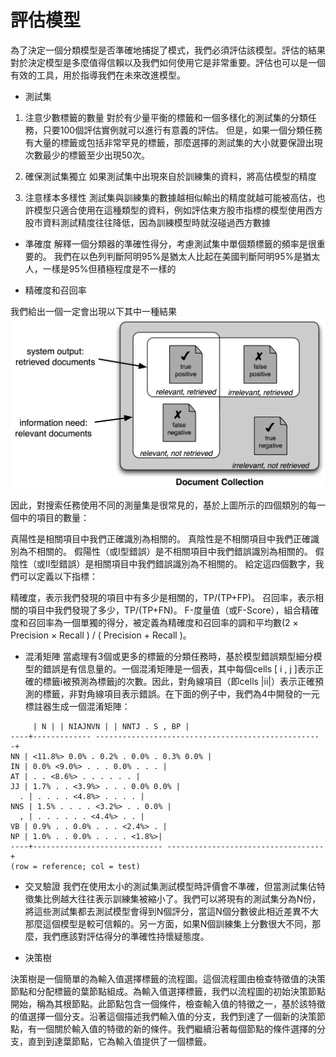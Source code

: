 評估模型
==
為了決定一個分類模型是否準確地捕捉了模式，我們必須評估該模型。評估的結果對於決定模型是多麼值得信賴以及我們如何使用它是非常重要。評估也可以是一個有效的工具，用於指導我們在未來改進模型。

- 測試集
1. 注意少數標籤的數量
對於有少量平衡的標籤和一個多樣化的測試集的分類任務，只要100個評估實例就可以進行有意義的評估。
但是，如果一個分類任務有大量的標籤或包括非常罕見的標籤，那麼選擇的測試集的大小就要保證出現次數最少的標籤至少出現50次。

2. 確保測試集獨立
如果測試集中出現來自於訓練集的資料，將高估模型的精度

3. 注意樣本多樣性
測試集與訓練集的數據越相似輸出的精度就越可能被高估，也許模型只適合使用在這種類型的資料，例如評估東方股市指標的模型使用西方股市資料測試精度往往降低，因為訓練模型時就沒碰過西方數據

- 準確度
解釋一個分類器的準確性得分，考慮測試集中單個類標籤的頻率是很重要的。
我們在以色列判斷阿明95%是猶太人比起在美國判斷阿明95%是猶太人，一樣是95%但積極程度是不一樣的

- 精確度和召回率

我們給出一個一定會出現以下其中一種結果
![](https://github.com/catxxx591/30/blob/master/img/ABF.jpg?raw=true)

因此，對搜索任務使用不同的測量集是很常見的，基於上圖所示的四個類別的每一個中的項目的數量：

真陽性是相關項目中我們正確識別為相關的。
真陰性是不相關項目中我們正確識別為不相關的。
假陽性（或I型錯誤）是不相關項目中我們錯誤識別為相關的。
假陰性（或II型錯誤）是相關項目中我們錯誤識別為不相關的。
給定這四個數字，我們可以定義以下指標：

精確度，表示我們發現的項目中有多少是相關的，TP/(TP+FP)。
召回率，表示相關的項目中我們發現了多少，TP/(TP+FN)。
F-度量值（或F-Score），組合精確度和召回率為一個單獨的得分，被定義為精確度和召回率的調和平均數(2 × Precision × Recall ) / ( Precision + Recall )。

- 混淆矩陣
當處理有3個或更多的標籤的分類任務時，基於模型錯誤類型細分模型的錯誤是有信息量的。一個混淆矩陣是一個表，其中每個cells [ i , j ]表示正確的標籤i被預測為標籤j的次數。因此，對角線項目（即cells |ii|）表示正確預測的標籤，非對角線項目表示錯誤。在下面的例子中，我們為4中開發的一元標註器生成一個混淆矩陣：

```
     | N | | NIAJNVN | | NNTJ . S , BP | 
----+------------- -------------------------------------------------- -+ 
NN | <11.8%> 0.0% . 0.2% . 0.0% . 0.3% 0.0% | 
IN | 0.0% <9.0%> . . . 0.0% . . . | 
AT | . . <8.6%> . . . . . . | 
JJ | 1.7% . . <3.9%> . . . 0.0% 0.0% | 
  . | . . . . <4.8%> . . . . |
NNS | 1.5% . . . . <3.2%> . . 0.0% | 
  , | . . . . . . <4.4%> . . | 
VB | 0.9% . . 0.0% . . . <2.4%> . | 
NP | 1.0% . . 0.0% . . . . <1.8%>| 
----+----------------------------- -----------------------------------+ 
(row = reference; col = test)
```

- 交叉驗證
我們在使用太小的測試集測試模型時評價會不準確，但當測試集佔特徵集比例越大往往表示訓練集被縮小了。我們可以將現有的測試集分為N份，將這些測試集都去測試模型會得到N個評分，當這N個分數彼此相近差異不大那麼這個模型是較可信賴的。另一方面，如果N個訓練集上分數很大不同，那麼，我們應該對評估得分的準確性持懷疑態度。

- 決策樹

決策樹是一個簡單的為輸入值選擇標籤的流程圖。這個流程圖由檢查特徵值的決策節點和分配標籤的葉節點組成。為輸入值選擇標籤，我們以流程圖的初始決策節點開始，稱為其根節點。此節點包含一個條件，檢查輸入值的特徵之一，基於該特徵的值選擇一個分支。沿著這個描述我們輸入值的分支，我們到達了一個新的決策節點，有一個關於輸入值的特徵的新的條件。我們繼續沿著每個節點的條件選擇的分支，直到到達葉節點，它為輸入值提供了一個標籤。

